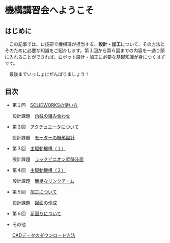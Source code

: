 # 機構講習会へようこそ
## はじめに
　この記事では、ロ技研で機構班が担当する、**設計・加工**について、その方法とそのために必要な知識をご紹介します。第１回から第６回までの内容を一通り頭に入れることができれば、ロボット設計・加工に必要な基礎知識が身につくはずです。

　最後までいっしょにがんばりましょう！


## 目次
- 第１回　[SOLIDWORKSの使い方](Lecture1_SOLIDWORKSintro.md)

    設計課題　[角柱の組み合わせ](exercise_1.md)

- 第２回　[アクチュエータについて](main-mecha_0.md)

    設計課題　[モーターの概形設計](exercise_2.md)

- 第３回　[主駆動機構（１）](main-mecha_1.md)

    設計課題　[ラックピニオン昇降装置](exercise_3.md)

- 第４回　[主駆動機構（２）](main-mecha_2.md)

    設計課題　[簡単なリンクアーム](exercise_4.md)

- 第５回　[加工について](main-mecha_3.md)

    設計課題　[図面の作成](exercise_5.md)

- 第６回　[足回りについて](Lecture6.md)

- その他

    [CADデータのダウンロード方法](download_cad.md)